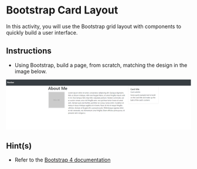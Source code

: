 # Bootstrap Card Layout

In this activity, you will use the Bootstrap grid layout with components to quickly build a user interface.


## Instructions

* Using Bootstrap, build a page, from scratch, matching the design in the image below.

![Card-layout design](card-layout.png)


## Hint(s)

* Refer to the [Bootstrap 4 documentation](https://getbootstrap.com/docs/4.3/getting-started/introduction/)

